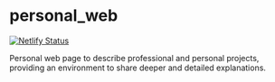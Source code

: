 # personal_web

[![Netlify Status](https://api.netlify.com/api/v1/badges/e85625e2-1762-4f1d-bc58-f4519d4e41b6/deploy-status)](https://app.netlify.com/sites/dplamarca/deploys)

Personal web page to describe professional and personal projects, providing an environment to share deeper and detailed explanations.
